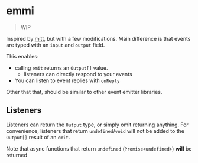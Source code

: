 # emmi

> WIP

Inspired by [mitt](https://github.com/developit/mitt/tree/main), but with a few modifications. Main difference is that events are typed with an `input` and `output` field.

This enables:

- calling `emit` returns an `Output[]` value.
  - listeners can directly respond to your events
- You can listen to event replies with `onReply`

Other that that, should be similar to other event emitter libraries.

## Listeners

Listeners can return the `Output` type, or simply omit returning anything. For convenience, listeners that return `undefined`/`void` will not be added to the `Output[]` result of an `emit`.

Note that async functions that return `undefined` (`Promise<undefined>`) **will** be returned
